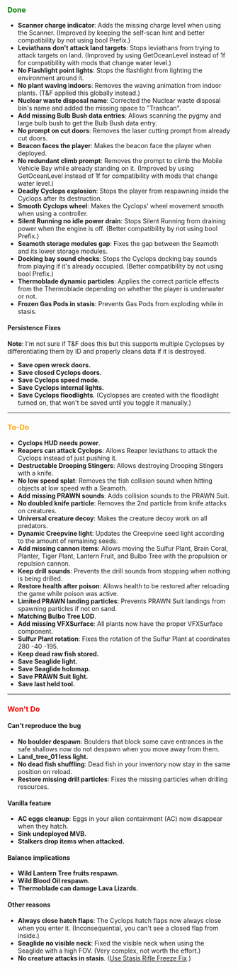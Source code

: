 ﻿### <span style="color: green;">Done</span>
- **Scanner charge indicator**: Adds the missing charge level when using the Scanner. (Improved by keeping the self-scan hint and better compatibility by not using bool Prefix.)
- **Leviathans don't attack land targets**: Stops leviathans from trying to attack targets on land. (Improved by using GetOceanLevel instead of 1f for compatibility with mods that change water level.)
- **No Flashlight point lights**: Stops the flashlight from lighting the environment around it.
- **No plant waving indoors**: Removes the waving animation from indoor plants. (T&F applied this globally instead.)
- **Nuclear waste disposal name**: Corrected the Nuclear waste disposal bin's name and added the missing space to "Trashcan".
- **Add missing Bulb Bush data entries**: Allows scanning the pygmy and large bulb bush to get the Bulb Bush data entry.
- **No prompt on cut doors**: Removes the laser cutting prompt from already cut doors.
- **Beacon faces the player**: Makes the beacon face the player when deployed.
- **No redundant climb prompt**: Removes the prompt to climb the Mobile Vehicle Bay while already standing on it. (Improved by using GetOceanLevel instead of 1f for compatibility with mods that change water level.)
- **Deadly Cyclops explosion**: Stops the player from respawning inside the Cyclops after its destruction.
- **Smooth Cyclops wheel**: Makes the Cyclops' wheel movement smooth when using a controller.
- **Silent Running no idle power drain**: Stops Silent Running from draining power when the engine is off. (Better compatibility by not using bool Prefix.)
- **Seamoth storage modules gap**: Fixes the gap between the Seamoth and its lower storage modules.
- **Docking bay sound checks**: Stops the Cyclops docking bay sounds from playing if it's already occupied. (Better compatibility by not using bool Prefix.)
- **Thermoblade dynamic particles**: Applies the correct particle effects from the Thermoblade depending on whether the player is underwater or not.
- **Frozen Gas Pods in stasis**: Prevents Gas Pods from exploding while in stasis.
#### Persistence Fixes
**Note**: I'm not sure if T&F does this but this supports multiple Cyclopses by differentiating them by ID and properly cleans data if it is destroyed.
- **Save open wreck doors.**
- **Save closed Cyclops doors.**
- **Save Cyclops speed mode.**
- **Save Cyclops internal lights.**
- **Save Cyclops floodlights**. (Cyclopses are created with the floodlight turned on, that won't be saved until you toggle it manually.)

---

### <span style="color: orange;">To-Do</span>
- **Cyclops HUD needs power**.
- **Reapers can attack Cyclops**: Allows Reaper leviathans to attack the Cyclops instead of just pushing it.
- **Destructable Drooping Stingers**: Allows destroying Drooping Stingers with a knife.
- **No low speed splat**: Removes the fish collision sound when hitting objects at low speed with a Seamoth.
- **Add missing PRAWN sounds**: Adds collision sounds to the PRAWN Suit.
- **No doubled knife particle**: Removes the 2nd particle from knife attacks on creatures.
- **Universal creature decoy**: Makes the creature decoy work on all predators.
- **Dynamic Creepvine light**: Updates the Creepvine seed light according to the amount of remaining seeds.
- **Add missing cannon items**: Allows moving the Sulfur Plant, Brain Coral, Planter, Tiger Plant, Lantern Fruit, and Bulbo Tree with the propulsion or repulsion cannon.
- **Keep drill sounds**: Prevents the drill sounds from stopping when nothing is being drilled.
- **Restore health after poison**: Allows health to be restored after reloading the game while poison was active.
- **Limited PRAWN landing particles**: Prevents PRAWN Suit landings from spawning particles if not on sand.
- **Matching Bulbo Tree LOD**.
- **Add missing VFXSurface**: All plants now have the proper VFXSurface component.
- **Sulfur Plant rotation**: Fixes the rotation of the Sulfur Plant at coordinates 280 -40 -195.
- **Keep dead raw fish stored.**
- **Save Seaglide light.**
- **Save Seaglide holomap.**
- **Save PRAWN Suit light.**
- **Save last held tool.**

---

### <span style="color: red;">Won't Do</span>
#### Can't reproduce the bug
- **No boulder despawn**: Boulders that block some cave entrances in the safe shallows now do not despawn when you move away from them.
- **Land_tree_01 less light.**
- **No dead fish shuffling**: Dead fish in your inventory now stay in the same position on reload.
- **Restore missing drill particles**: Fixes the missing particles when drilling resources.
#### Vanilla feature
- **AC eggs cleanup**: Eggs in your alien containment (AC) now disappear when they hatch.
- **Sink undeployed MVB.**
- **Stalkers drop items when attacked.**
#### Balance implications
- **Wild Lantern Tree fruits respawn.**
- **Wild Blood Oil respawn.**
- **Thermoblade can damage Lava Lizards.**
#### Other reasons
- **Always close hatch flaps**: The Cyclops hatch flaps now always close when you enter it. (Inconsequential, you can't see a closed flap from inside.)
- **Seaglide no visible neck**: Fixed the visible neck when using the Seaglide with a high FOV. (Very complex, not worth the effort.)
- **No creature attacks in stasis**. ([Use Stasis Rifle Freeze Fix](https://www.nexusmods.com/subnautica/mods/1255).)